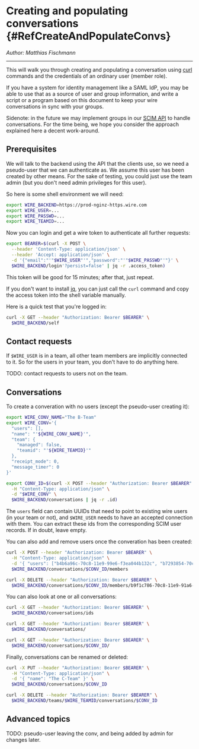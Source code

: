 # Creating and populating conversations {#RefCreateAndPopulateConvs}

_Author: Matthias Fischmann_

---

This will walk you through creating and populating a conversation
using [curl](https://curl.haxx.se/) commands and the credentials of an
ordinary user (member role).

If you have a system for identity management like a SAML IdP, you may
be able to use that as a source of user and group information, and
write a script or a program based on this document to keep your wire
conversations in sync with your groups.

Sidenote: in the future we may implement groups in our [SCIM
API](http://www.simplecloud.info/) to handle conversations.  For the
time being, we hope you consider the approach explained here a decent
work-around.


## Prerequisites

We will talk to the backend using the API that the clients use, so we
need a pseudo-user that we can authenticate as.  We assume this user
has been created by other means.  For the sake of testing, you could
just use the team admin (but you don't need admin privileges for this
user).

So here is some shell environment we will need:

```bash
export WIRE_BACKEND=https://prod-nginz-https.wire.com
export WIRE_USER=...
export WIRE_PASSWD=...
export WIRE_TEAMID=...
```

Now you can login and get a wire token to authenticate all further
requests:

```bash
export BEARER=$(curl -X POST \
  --header 'Content-Type: application/json' \
  --header 'Accept: application/json' \
  -d '{"email":"'"$WIRE_USER"'","password":"'"$WIRE_PASSWD"'"}' \
  $WIRE_BACKEND/login'?persist=false' | jq -r .access_token)
```

This token will be good for 15 minutes; after that, just repeat.

If you don't want to install [jq](https://stedolan.github.io/jq/), you
can just call the `curl` command and copy the access token into the
shell variable manually.

Here is a quick test that you're logged in:

```bash
curl -X GET --header "Authorization: Bearer $BEARER" \
  $WIRE_BACKEND/self
```


## Contact requests

If `$WIRE_USER` is in a team, all other team members are implicitly
connected to it.  So for the users in your team, you don't have to do
anything here.

TODO: contact requests to users not on the team.


## Conversations

To create a converation with no users (except the pseudo-user creating it):

```bash
export WIRE_CONV_NAME="The B-Team"
export WIRE_CONV='{
  "users": [],
  "name": "'${WIRE_CONV_NAME}'",
  "team": {
    "managed": false,
    "teamid": "'${WIRE_TEAMID}'"
  },
  "receipt_mode": 0,
  "message_timer": 0
}'

export CONV_ID=$(curl -X POST --header "Authorization: Bearer $BEARER" \
  -H "Content-Type: application/json" \
  -d "$WIRE_CONV" \
  $WIRE_BACKEND/conversations | jq -r .id)
```

The `users` field can contain UUIDs that need to point to existing
wire users (in your team or not), and `$WIRE_USER` needs to have an
accepted connection with them.  You can extract these ids from the
corresponding SCIM user records.  If in doubt, leave empty.

You can also add and remove users once the converation has been
created:

```bash
curl -X POST --header "Authorization: Bearer $BEARER" \
  -H "Content-Type: application/json" \
  -d '{ "users": ["b4b6a96c-70c8-11e9-99e6-f3ea044b132c", "b7293854-70c8-11e9-b620-97ff1eba6324"] }' \
  $WIRE_BACKEND/conversations/$CONV_ID/members

curl -X DELETE --header "Authorization: Bearer $BEARER" \
  $WIRE_BACKEND/conversations/$CONV_ID/members/b9f1c786-70c8-11e9-91a6-fbeb48cdcdd1
```

You can also look at one or all conversations:

```bash
curl -X GET --header "Authorization: Bearer $BEARER" \
  $WIRE_BACKEND/conversations/ids

curl -X GET --header "Authorization: Bearer $BEARER" \
  $WIRE_BACKEND/conversations/

curl -X GET --header "Authorization: Bearer $BEARER" \
  $WIRE_BACKEND/conversations/$CONV_ID/
```

Finally, conversations can be renamed or deleted:

```bash
curl -X PUT --header "Authorization: Bearer $BEARER" \
  -H "Content-Type: application/json" \
  -d '{ "name": "The C-Team" }' \
  $WIRE_BACKEND/conversations/$CONV_ID

curl -X DELETE --header "Authorization: Bearer $BEARER" \
  $WIRE_BACKEND/teams/$WIRE_TEAMID/conversations/$CONV_ID
```


## Advanced topics

TODO: pseudo-user leaving the conv, and being added by admin for changes later.
